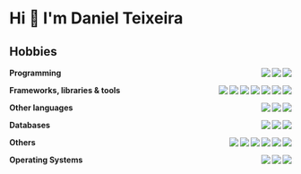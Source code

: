 # Hi :wave: I'm Daniel Teixeira
<!--
## Social
<p align="left">
  <a href="https://www.linkedin.com/in/danielteixeirasantos/" target="_blank">
    <img src="https://img.shields.io/badge/danielteixeirasantos-0077B5?&style=for-the-badge&logo=linkedin&logoColor=white" />
  </a>
</p>
-->
<!--
## Workspace specs
<p align='left'>
  <img src="https://img.shields.io/badge/windows-0078D6?&style=for-the-badge&logo=windows&logoColor=white" />
  <img src="https://img.shields.io/badge/intel-Pentium%20Gold%209th-0071C5?&style=for-the-badge&logo=intel&logoColor=white" />
  <img src="https://img.shields.io/badge/RAM-32GB-%230071C5.svg?&style=for-the-badge&logoColor=white" />
  <img src="https://img.shields.io/badge/nvidia-gtx%201650%20Super-76B900?&style=for-the-badge&logo=nvidia&logoColor=white" />
</p>
-->

<!--<details>-->
  <!--<summary>:page_with_curl: Resume</summary>-->

<!--## Education-->

<!--:books: **Systems Analysis and Development**\
:calendar: 2011 - 2014\
:school: **FAMETRO** - Fortaleza, Brazil-->
## Hobbies

<img align="right" src="https://img.shields.io/badge/Java-007396?logo=java&logoColor=white" />
<img align="right" src="https://img.shields.io/badge/PHP-777BB4?logo=php&logoColor=white" />
<img align="right" src="https://img.shields.io/badge/javascript-323330?logo=javascript&logoColor=%23F7DF1E"/>

**Programming**

<img align="right" src="https://img.shields.io/badge/Angular.js-E23237?logo=angularjs&logoColor=white"/>
<img align="right" src="https://img.shields.io/badge/Laravel-FF2D20?logo=laravel&logoColor=white" />
<img align="right" src="https://img.shields.io/badge/Bootstrap-563D7C?logo=bootstrap&logoColor=white" />
<img align="right" src="https://img.shields.io/badge/jQuery-0769AD?logo=jquery&logoColor=white" />
<img align="right" src="https://img.shields.io/badge/Spring-6DB33F?logo=spring&logoColor=white" />
<img align="right" src="https://img.shields.io/badge/Node.js-339933?logo=node.js&logoColor=white"/>
<img align="right" src="https://img.shields.io/badge/Vue.js-4FC08D?logo=vue.js&logoColor=white" />

**Frameworks, libraries & tools**

<img align="right" src="https://img.shields.io/badge/Sass-CC6699?logo=sass&logoColor=white" />
<img align="right" src="https://img.shields.io/badge/CSS3-1572B6?logo=css3&logoColor=white" />
<img align="right" src="https://img.shields.io/badge/HTML5-E34F26?logo=html5&logoColor=white" />

**Other languages**

<img align="right" src="https://img.shields.io/badge/Redis-DC382D?logo=redis&logoColor=white" />
<img align="right" src="https://img.shields.io/badge/MongoDB-47A248?logo=mongodb&logoColor=white" />
<img align="right" src="https://img.shields.io/badge/PostgreSQL-336791?logo=postgresql&logoColor=white" />

**Databases**

<img align="right" src="https://img.shields.io/badge/Rest-000000?logo=json&logoColor=white" />
<img align="right" src="https://img.shields.io/badge/Amazon%20AWS-232F3E?logo=amazon-aws&logoColor=white" />
<img align="right" src="https://img.shields.io/badge/Heroku-430098?logo=heroku&logoColor=white" />
<img align="right" src="https://img.shields.io/badge/Kubernetes-326CE5?logo=kubernetes&logoColor=white" />
<img align="right" src="https://img.shields.io/badge/Docker-2496ED?logo=docker&logoColor=white" />
<img align="right" src="https://img.shields.io/badge/Jenkins-D24939?logo=jenkins&logoColor=white" />

**Others**

<img align="right" src="https://img.shields.io/badge/Debian-A81D33?logo=debian&logoColor=white" />
<img align="right" src="https://img.shields.io/badge/CentOS-262577?logo=centos&logoColor=white" />
<img align="right" src="https://img.shields.io/badge/Windows-0078D6?logo=windows&logoColor=white" />

**Operating Systems**
<!--
</details>
-->
